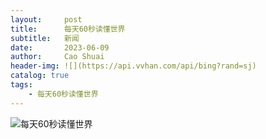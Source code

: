 ```yaml
---
layout:     post
title:      每天60秒读懂世界
subtitle:   新闻
date:       2023-06-09
author:     Cao Shuai
header-img: ![](https://api.vvhan.com/api/bing?rand=sj)
catalog: true
tags:
    - 每天60秒读懂世界
---
```


![每天60秒读懂世界](http://bjb.yunwj.top/php/tp/60.jpg)